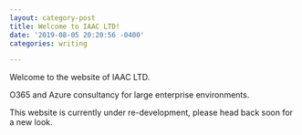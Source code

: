 ```yaml
---
layout: category-post
title: Welcome to IAAC LTD!
date: '2019-08-05 20:20:56 -0400'
categories: writing

---
```

Welcome to the website of IAAC LTD.

O365 and Azure consultancy for large enterprise environments.

This website is currently under re-development, please head back soon for a new look.